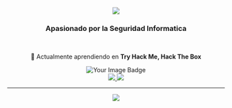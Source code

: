 

<h1 align="center">
    <img src="https://readme-typing-svg.herokuapp.com/?font=Righteous&size=35&center=true&vCenter=true&width=500&height=70&duration=6000&lines=Hi+There!+I'm+Tomas+Carrizo!;" />
</h1>

<h3 align="center">Apasionado por la Seguridad Informatica</h3>

<br/>

<div align="center">
 
 🌱 Actualmente aprendiendo en **Try Hack Me, Hack The Box**

<img src="https://tryhackme.com/api/v2/badges/public-profile?userPublicId=3386117" style='border:none;' alt="Your Image Badge" />

 </div>
 
<div align="center"> 
  <a href="mailto:carrizotomasss@outlook.com">
    <img src="https://img.shields.io/badge/Gmail-333333?style=for-the-badge&logo=gmail&logoColor=red" />
  </a>
  <a href="https://www.linkedin.com/in/pachhhhhi/" target="_blank">
    <img src="https://img.shields.io/badge/LinkedIn-0077B5?style=for-the-badge&logo=linkedin&logoColor=white" target="_blank" />
  </a>
</div>

 <hr/>
 
<div align="center">
    <img src="https://skillicons.dev/icons?i=github,git,bash,arch,docker,javascript,mysql,vim,nodejs,php,powershell,py," />
</div>

<br/>
